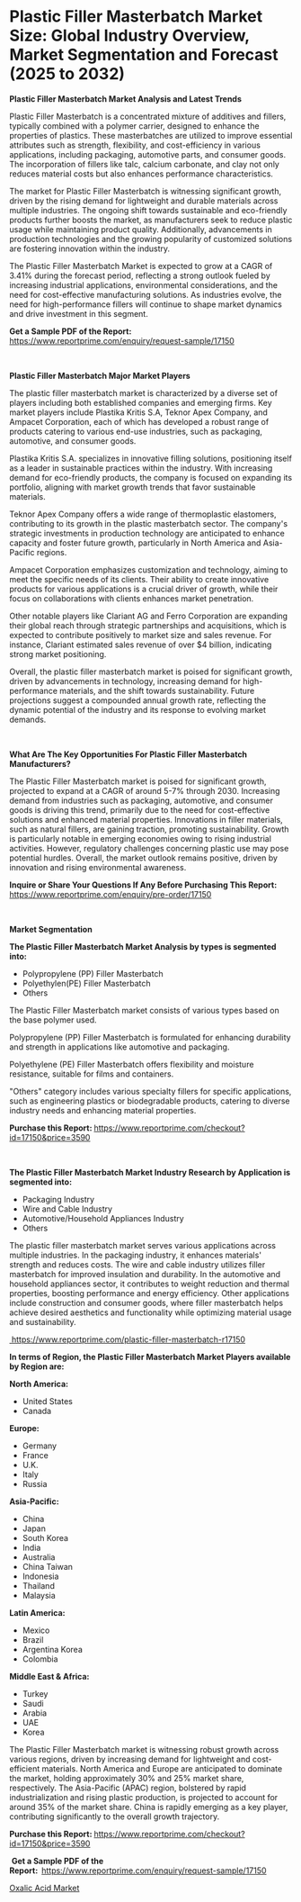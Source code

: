 <p><h1>Plastic Filler Masterbatch Market Size: Global Industry Overview, Market Segmentation and Forecast (2025 to 2032)</h1></p><p><strong>Plastic Filler Masterbatch Market Analysis and Latest Trends</strong></p>
<p><p>Plastic Filler Masterbatch is a concentrated mixture of additives and fillers, typically combined with a polymer carrier, designed to enhance the properties of plastics. These masterbatches are utilized to improve essential attributes such as strength, flexibility, and cost-efficiency in various applications, including packaging, automotive parts, and consumer goods. The incorporation of fillers like talc, calcium carbonate, and clay not only reduces material costs but also enhances performance characteristics.</p><p>The market for Plastic Filler Masterbatch is witnessing significant growth, driven by the rising demand for lightweight and durable materials across multiple industries. The ongoing shift towards sustainable and eco-friendly products further boosts the market, as manufacturers seek to reduce plastic usage while maintaining product quality. Additionally, advancements in production technologies and the growing popularity of customized solutions are fostering innovation within the industry. </p><p>The Plastic Filler Masterbatch Market is expected to grow at a CAGR of 3.41% during the forecast period, reflecting a strong outlook fueled by increasing industrial applications, environmental considerations, and the need for cost-effective manufacturing solutions. As industries evolve, the need for high-performance fillers will continue to shape market dynamics and drive investment in this segment.</p></p>
<p><strong>Get a Sample PDF of the Report:&nbsp;</strong> <a href="https://www.reportprime.com/enquiry/request-sample/17150?utm_campaign=3177&utm_medium=2&utm_source=Github&utm_content=ia&utm_term=18032025&utm_id=plastic-filler-masterbatch">https://www.reportprime.com/enquiry/request-sample/17150</a></p>
<p>&nbsp;</p>
<p><strong>Plastic Filler Masterbatch Major Market Players</strong></p>
<p><p>The plastic filler masterbatch market is characterized by a diverse set of players including both established companies and emerging firms. Key market players include Plastika Kritis S.A, Teknor Apex Company, and Ampacet Corporation, each of which has developed a robust range of products catering to various end-use industries, such as packaging, automotive, and consumer goods.</p><p>Plastika Kritis S.A. specializes in innovative filling solutions, positioning itself as a leader in sustainable practices within the industry. With increasing demand for eco-friendly products, the company is focused on expanding its portfolio, aligning with market growth trends that favor sustainable materials.</p><p>Teknor Apex Company offers a wide range of thermoplastic elastomers, contributing to its growth in the plastic masterbatch sector. The company's strategic investments in production technology are anticipated to enhance capacity and foster future growth, particularly in North America and Asia-Pacific regions.</p><p>Ampacet Corporation emphasizes customization and technology, aiming to meet the specific needs of its clients. Their ability to create innovative products for various applications is a crucial driver of growth, while their focus on collaborations with clients enhances market penetration.</p><p>Other notable players like Clariant AG and Ferro Corporation are expanding their global reach through strategic partnerships and acquisitions, which is expected to contribute positively to market size and sales revenue. For instance, Clariant estimated sales revenue of over $4 billion, indicating strong market positioning.</p><p>Overall, the plastic filler masterbatch market is poised for significant growth, driven by advancements in technology, increasing demand for high-performance materials, and the shift towards sustainability. Future projections suggest a compounded annual growth rate, reflecting the dynamic potential of the industry and its response to evolving market demands.</p></p>
<p>&nbsp;</p>
<p><strong>What Are The Key Opportunities For Plastic Filler Masterbatch Manufacturers?</strong></p>
<p><p>The Plastic Filler Masterbatch market is poised for significant growth, projected to expand at a CAGR of around 5-7% through 2030. Increasing demand from industries such as packaging, automotive, and consumer goods is driving this trend, primarily due to the need for cost-effective solutions and enhanced material properties. Innovations in filler materials, such as natural fillers, are gaining traction, promoting sustainability. Growth is particularly notable in emerging economies owing to rising industrial activities. However, regulatory challenges concerning plastic use may pose potential hurdles. Overall, the market outlook remains positive, driven by innovation and rising environmental awareness.</p></p>
<p><strong>Inquire or Share Your Questions If Any Before Purchasing This Report:</strong> <a href="https://www.reportprime.com/enquiry/pre-order/17150?utm_campaign=3177&utm_medium=2&utm_source=Github&utm_content=ia&utm_term=18032025&utm_id=plastic-filler-masterbatch">https://www.reportprime.com/enquiry/pre-order/17150</a></p>
<p>&nbsp;</p>
<p><strong>Market Segmentation</strong></p>
<p><strong>The Plastic Filler Masterbatch Market Analysis by types is segmented into:</strong></p>
<p><ul><li>Polypropylene (PP) Filler Masterbatch</li><li>Polyethylen(PE) Filler Masterbatch</li><li>Others</li></ul></p>
<p><p>The Plastic Filler Masterbatch market consists of various types based on the base polymer used. </p><p>Polypropylene (PP) Filler Masterbatch is formulated for enhancing durability and strength in applications like automotive and packaging. </p><p>Polyethylene (PE) Filler Masterbatch offers flexibility and moisture resistance, suitable for films and containers. </p><p>"Others" category includes various specialty fillers for specific applications, such as engineering plastics or biodegradable products, catering to diverse industry needs and enhancing material properties.</p></p>
<p><strong>Purchase this Report:&nbsp;</strong><a href="https://www.reportprime.com/checkout?id=17150&price=3590&utm_campaign=3177&utm_medium=2&utm_source=Github&utm_content=ia&utm_term=18032025&utm_id=plastic-filler-masterbatch">https://www.reportprime.com/checkout?id=17150&price=3590</a></p>
<p>&nbsp;</p>
<p><strong>The Plastic Filler Masterbatch Market Industry Research by Application is segmented into:</strong></p>
<p><ul><li>Packaging Industry</li><li>Wire and Cable Industry</li><li>Automotive/Household Appliances Industry</li><li>Others</li></ul></p>
<p><p>The plastic filler masterbatch market serves various applications across multiple industries. In the packaging industry, it enhances materials' strength and reduces costs. The wire and cable industry utilizes filler masterbatch for improved insulation and durability. In the automotive and household appliances sector, it contributes to weight reduction and thermal properties, boosting performance and energy efficiency. Other applications include construction and consumer goods, where filler masterbatch helps achieve desired aesthetics and functionality while optimizing material usage and sustainability.</p></p>
<p><a href="https://www.reportprime.com/plastic-filler-masterbatch-r17150?utm_campaign=3177&utm_medium=2&utm_source=Github&utm_content=ia&utm_term=18032025&utm_id=plastic-filler-masterbatch">&nbsp;https://www.reportprime.com/plastic-filler-masterbatch-r17150</a></p>
<p><strong>In terms of Region, the Plastic Filler Masterbatch Market Players available by Region are:</strong></p>
<p>
    <p> <strong> North America: </strong>
        <ul>
            <li>United States</li>
            <li>Canada</li>
        </ul>
        </p> 
    <p> <strong> Europe: </strong>
        <ul>
            <li>Germany</li>
            <li>France</li>
            <li>U.K.</li>
            <li>Italy</li>
            <li>Russia</li>
        </ul>
        </p> 
    <p> <strong> Asia-Pacific: </strong>
        <ul>
            <li>China</li>
            <li>Japan</li>
            <li>South Korea</li>
            <li>India</li>
            <li>Australia</li>
            <li>China Taiwan</li>
            <li>Indonesia</li>
            <li>Thailand</li>
            <li>Malaysia</li>
        </ul>
        </p> 
    <p> <strong> Latin America: </strong>
        <ul>
            <li>Mexico</li>
            <li>Brazil</li>
            <li>Argentina Korea</li>
            <li>Colombia</li>
        </ul>
        </p> 
    <p> <strong> Middle East & Africa: </strong>
        <ul>
            <li>Turkey</li>
            <li>Saudi</li>
            <li>Arabia</li>
            <li>UAE</li>
            <li>Korea</li>
        </ul>
    </p>
    </p>
<p><p>The Plastic Filler Masterbatch market is witnessing robust growth across various regions, driven by increasing demand for lightweight and cost-efficient materials. North America and Europe are anticipated to dominate the market, holding approximately 30% and 25% market share, respectively. The Asia-Pacific (APAC) region, bolstered by rapid industrialization and rising plastic production, is projected to account for around 35% of the market share. China is rapidly emerging as a key player, contributing significantly to the overall growth trajectory.</p></p>
<p><strong>Purchase this Report: </strong><a href="https://www.reportprime.com/checkout?id=17150&price=3590&utm_campaign=3177&utm_medium=2&utm_source=Github&utm_content=ia&utm_term=18032025&utm_id=plastic-filler-masterbatch">https://www.reportprime.com/checkout?id=17150&price=3590</a></p>
<p>&nbsp;<strong>Get a Sample PDF of the Report:&nbsp;&nbsp;</strong><a href="https://www.reportprime.com/enquiry/request-sample/17150?utm_campaign=3177&utm_medium=2&utm_source=Github&utm_content=ia&utm_term=18032025&utm_id=plastic-filler-masterbatch">https://www.reportprime.com/enquiry/request-sample/17150</a></p>
<p><strong></strong></p>
<p><p><a href="https://github.com/kaloyhboosh/Market-Research-Report-List-1/blob/main/oxalic-acid-market.md?utm_campaign=3177&utm_medium=2&utm_source=Github&utm_content=ia&utm_term=18032025&utm_id=plastic-filler-masterbatch">Oxalic Acid Market</a></p></p>
